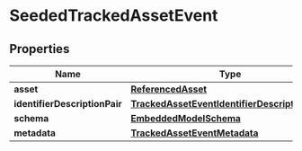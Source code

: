 
# SeededTrackedAssetEvent

## Properties
Name | Type | Description | Notes
------------ | ------------- | ------------- | -------------
**asset** | [**ReferencedAsset**](ReferencedAsset) |  | 
**identifierDescriptionPair** | [**TrackedAssetEventIdentifierDescriptionPairs**](TrackedAssetEventIdentifierDescriptionPairs) |  | 
**schema** | [**EmbeddedModelSchema**](EmbeddedModelSchema) |  |  [optional]
**metadata** | [**TrackedAssetEventMetadata**](TrackedAssetEventMetadata) |  |  [optional]



